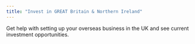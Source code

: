 ```yaml
---
title: "Invest in GREAT Britain & Northern Ireland"
---
```


Get help with setting up your overseas business in the UK and see current investment opportunities.
